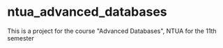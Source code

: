 # ntua_advanced_databases
This is a project for the course "Advanced Databases", NTUA for the 11th semester 
